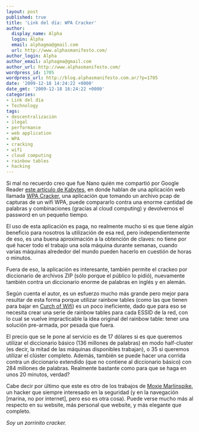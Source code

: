 ```yaml
---
layout: post
published: true
title: 'Link del día: WPA Cracker'
author:
  display_name: Alpha
  login: Alpha
  email: alphagma@gmail.com
  url: http://www.alphasmanifesto.com/
author_login: Alpha
author_email: alphagma@gmail.com
author_url: http://www.alphasmanifesto.com/
wordpress_id: 1705
wordpress_url: http://blog.alphasmanifesto.com.ar/?p=1705
date: '2009-12-18 14:24:22 +0000'
date_gmt: '2009-12-18 16:24:22 +0000'
categories:
- Link del día
- Technology
tags:
- descentralización
- ilegal
- performance
- web application
- WPA
- cracking
- wifi
- cloud computing
- rainbow tables
- hacking
---
```


Si mal no recuerdo creo que fue Nano quién me compartió por Google Reader [este artículo de Kabytes](http://www.kabytes.com/aplicaciones-online/crackear-contrasenas-wifi-con-cifrado-wpa/), en donde hablan de una aplicación web llamada [WPA Cracker](http://www.wpacracker.com/), una aplicación que tomando un archivo pcap de capturas de un wifi WPA, puede compararlo contra una enorme cantidad de palabras y combinaciones (gracias al cloud computing) y devolvernos el password en un pequeño tiempo.

El uso de esta aplicación es paga, no realmente mucho si es que tiene algún beneficio para nosotros la utilización de esa red, pero independientemente de eso, es una buena aproximación a la obtención de claves: no tiene por qué hacer todo el trabajo una sola máquina durante semanas, cuando varias máquinas alrededor del mundo pueden hacerlo en cuestión de horas o minutos.

Fuera de eso, la aplicación es interesante, también permite el crackeo por diccionario de archivos ZIP (sólo porque el público lo pidió), nuevamente también contra un diccionario enorme de palabras en inglés y en alemán.

Según cuenta el autor, es un esfuerzo mucho más grande pero mejor para resultar de esta forma porque utilizar rainbow tables (como las que tienen para bajar en [Curch of Wifi](http://www.churchofwifi.org/)) es un poco ineficiente, dado que para eso se necesita crear una serie de rainbow tables para cada ESSID de la red, con lo cual se vuelve impracticable la idea original del rainbow table: tener una solución pre-armada, por pesada que fuera.

El precio que se le pone al servicio es de 17 dólares si es que queremos utilizar el diccionario básico (136 millones de palabras) en modo half-cluster (es decir, la mitad de las máquinas disponibles trabajan), o 35 si queremos utilizar el clúster completo. Además, también se puede hacer una corrida contra un diccionario extendido (que no contiene al diccionario básico) con 284 millones de palabras. Realmente bastante como para que se haga en unos 20 minutos, verdad?

Cabe decir por último que este es otro de los trabajos de [Moxie Marlinspike](http://www.thoughtcrime.org/), un hacker que siempre interesado en la seguridad (y en la navegación [marina, no por internet], pero eso es otra cosa). Puede verse mucho más al respecto en su website, más personal que website, y más elegante que completo.

_Soy un zorrinito cracker._
